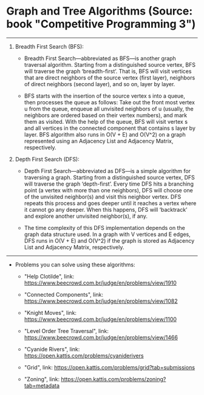 # Graph and Tree Algorithms (Source: book "Competitive Programming 3")

---  

1. Breadth First Search (BFS):  

    * Breadth First Search—abbreviated as BFS—is another graph traversal algorithm. Starting from a distinguished source vertex, BFS will traverse the graph ‘breadth-first’. That is, BFS will visit vertices that are direct neighbors of the source vertex (first layer), neighbors of direct neighbors (second layer), and so on, layer by layer.  

    * BFS starts with the insertion of the source vertex s into a queue, then processes the queue as follows: Take out the front most vertex u from the queue, enqueue all unvisited neighbors of u (usually, the neighbors are ordered based on their vertex numbers), and mark them as visited. With the help of the queue, BFS will visit vertex s and all vertices in the connected component that contains s layer by layer. BFS algorithm also runs in O(V + E) and O(V^2) on a graph represented using an Adjacency List and Adjacency Matrix, respectively.  

2. Depth First Search (DFS):  

    * Depth First Search—abbreviated as DFS—is a simple algorithm for traversing a graph. Starting from a distinguished source vertex, DFS will traverse the graph ‘depth-first’. Every time DFS hits a branching point (a vertex with more than one neighbors), DFS will choose one of the unvisited neighbor(s) and visit this neighbor vertex. DFS repeats this process and goes deeper until it reaches a vertex where it cannot go any deeper. When this happens, DFS will ‘backtrack’ and explore another unvisited neighbor(s), if any.  

    * The time complexity of this DFS implementation depends on the graph data structure used. In a graph with V vertices and E edges, DFS runs in O(V + E) and O(V^2) if the graph is stored as Adjacency List and Adjacency Matrix, respectively.  

---  

* Problems you can solve using these algorithms:  

    - "Help Clotilde", link: https://www.beecrowd.com.br/judge/en/problems/view/1910  

    - "Connected Components", link: https://www.beecrowd.com.br/judge/en/problems/view/1082  

    - "Knight Moves", link: https://www.beecrowd.com.br/judge/en/problems/view/1100  

    - "Level Order Tree Traversal", link: https://www.beecrowd.com.br/judge/en/problems/view/1466  

    - "Cyanide Rivers", link: https://open.kattis.com/problems/cyaniderivers  

    - "Grid", link: https://open.kattis.com/problems/grid?tab=submissions  

    - "Zoning", link: https://open.kattis.com/problems/zoning?tab=metadata  




